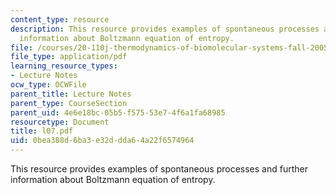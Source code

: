 ```yaml
---
content_type: resource
description: This resource provides examples of spontaneous processes and further
  information about Boltzmann equation of entropy.
file: /courses/20-110j-thermodynamics-of-biomolecular-systems-fall-2005/0bea388d6ba3e32ddda64a22f6574964_l07.pdf
file_type: application/pdf
learning_resource_types:
- Lecture Notes
ocw_type: OCWFile
parent_title: Lecture Notes
parent_type: CourseSection
parent_uid: 4e6e18bc-05b5-f575-53e7-4f6a1fa68985
resourcetype: Document
title: l07.pdf
uid: 0bea388d-6ba3-e32d-dda6-4a22f6574964
---
```

This resource provides examples of spontaneous processes and further information about Boltzmann equation of entropy.

